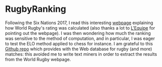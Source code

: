 # RugbyRanking

Following the Six Nations 2017, I read this interesting [webpage](http://www.worldrugby.org/rankings/explanation) explaining how World Rugby's rating was calculated (also thanks a lot to [L'Equipe](http://www.lequipe.fr/Rugby/Actualites/France-ecosse-decisif-en-vue-du-tirage-au-sort-de-la-coupe-du-monde-2019/776621) for pointing out the webpage). I was then wondering how much the ranking was sensitive to the method of computation, and in particular, I was eager to test the ELO method applied to chess for instance. I am grateful to this [Github repo](https://github.com/octonion/rugby) which provides with the Web database for rugby (and more) matches: this avoided me to write text miners in order to extract the results from the World Rugby webpage.
